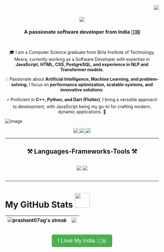 <img align="right" src="https://visitor-badge.laobi.icu/badge?page_id=prashant07ag.prashant07ag" />

<h1 align="center">
    <img src="https://readme-typing-svg.herokuapp.com/?font=Righteous&size=35&center=true&vCenter=true&width=500&height=70&duration=4000&lines=Hi+There!+👋;+I'm+Prashant+Agrawal!;" />
</h1>

<h3 align="center">A passionate software developer from India 🇮🇳</h3>

<br/>

<div align="center">
 
🎓 I am a Computer Science graduate from Birla Institute of Technology, Mesra, currently working as a Software Developer with expertise in **JavaScript, HTML, CSS, PostgreSQL, and experience in NLP and Transformer models**.

💡 Passionate about **Artificial Intelligence, Machine Learning, and problem-solving**, I focus on **performance optimization, scalable systems, and innovative solutions**.

⚡ Proficient in **C++, Python, and Dart (Flutter)**, I bring a versatile approach to development, with JavaScript being my go-to for crafting modern, dynamic applications. 🚀

</div>

![image](https://github.com/mukulrajpoot262610/mukulrajpoot262610/assets/73209159/02ff749b-8ab8-4bac-b61f-326252056711)
 
<div align="center"> 
  <a href="mailto:prashant07.ag@gmail.com">
    <img src="https://img.shields.io/badge/Gmail-333333?style=for-the-badge&logo=gmail&logoColor=red" />
  </a>
  <a href="https://www.linkedin.com/in/prashant-agrawal-4b530b201/" target="_blank">
    <img src="https://img.shields.io/badge/LinkedIn-0077B5?style=for-the-badge&logo=linkedin&logoColor=white" target="_blank" />
  </a>
  <a href="https://drive.google.com/file/d/1lnCL7R33YHUP1UJjD0AzEgU7wvBddbgj/view?usp=drive_link" target="_blank">
     <img src="https://img.shields.io/badge/Resume-FF5722?style=for-the-badge&logo=todoist&logoColor=white" target="_blank" /> 
  </a>
</div>

 <hr/>
 
<h2 align="center">⚒️ Languages-Frameworks-Tools ⚒️</h2>
<br/>
<div align="center">
    <img src="https://skillicons.dev/icons?i=react,bootstrap,mui,html,css,vscode,github,flutter,tailwind,git,figma" />
    <img src="https://skillicons.dev/icons?i=nodejs,python,javascript,express,firebase,mongodb,c,java,nextjs,mysql,flask,postgresql" /><br>
</div>

<br/>

<hr/>
<h1>My GitHub Stats <img src="https://media.giphy.com/media/cmOBZdewjfLzV9NQiH/giphy.gif" width="48" /></h1>

|<img align=center alt="prashant07ag's streak" src="https://github-readme-stats.vercel.app/api?username=prashant07ag&show_icons=true&count_private=true&include_all_commits=true"/>|<img src="https://github-readme-streak-stats.herokuapp.com/?user=prashant07ag" />
|---|---|

<br/>
<div align="center" style="margin-bottom: 20px;">
  <button style="padding: 10px 20px; font-size: 18px; background-color: #4CAF50; color: white; border: none; border-radius: 5px; cursor: pointer;">I Love My India 🇮🇳</button>
</div>
<br/>
